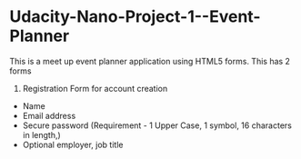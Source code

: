 # Udacity-Nano-Project-1--Event-Planner

This is a meet up event planner application using HTML5 forms.  This has 2 forms 

1. Registration Form for account creation
- Name
- Email address
- Secure password (Requirement - 1 Upper Case, 1 symbol, 16 characters in length,)
- Optional employer, job title




